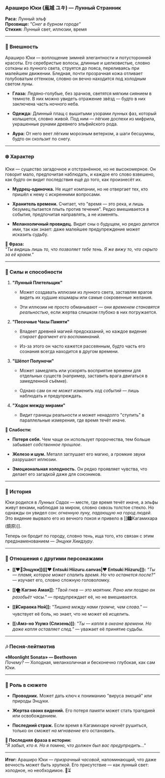 ### **Араширо Юки (嵐城 ユキ) — Лунный Странник**

**Раса:** Лунный эльф  
**Прозвище:** _"Снег в бурном городе"_  
**Стихия:** Лунный свет, иллюзии, время

---

### **🌙 Внешность**

Араширо Юки — воплощение зимней элегантности и потусторонней красоты. Его серебристые волосы, длинные и шелковистые, словно сотканы из лунного света, струятся до пояса, переливаясь при малейшем движении. Бледная, почти прозрачная кожа отливает голубоватым оттенком, словно он вечно находится под холодным светом луны.

- **Глаза:** Ледяно-голубые, без зрачков, светятся мягким сиянием в темноте. В них можно увидеть отражение звёзд — будто в них заключена часть ночного неба.
    
- **Одежда:** Длинный плащ с вышитыми узорами лунных фаз, который колышется, словно живой. Под ним — лёгкие доспехи из мифрила, украшенные рунами древнего эльфийского рода.
    
- **Аура:** От него веет лёгким морозным ветерком, а шаги бесшумны, будто он скользит по снегу.
    

---

### **❄️ Характер**

Юки — существо загадочное и отстранённое, но не высокомерное. Он говорит мало, предпочитая наблюдать, и каждое его слово взвешено, как будто он видит последствия ещё до того, как произнесёт их.

- **Мудрец-одиночка.** Не ищет компании, но не отвергает тех, кто пришёл к нему с искренними вопросами.
    
- **Хранитель времени.** Считает, что "время — это река, и лишь безумец пытается плыть против течения". Редко вмешивается в события, предпочитая направлять, а не изменять.
    
- **Меланхоличный провидец.** Видит сны о будущем, но редко делится ими, так как знает: даже малейшее предупреждение может исказить судьбу.
    

**🔹 Фраза:**  
_"Ты видишь лишь то, что позволяет тебе тень. Я же вижу то, что скрыто за её краем."_

---

### **🌌 Силы и способности**

1. **"Лунный Плетельщик"**
    
    - Может создавать иллюзии из лунного света, заставляя врагов видеть их худшие кошмары или самые сокровенные желания.
        
    - Эти иллюзии не просто обманывают — они _временем становятся реальностью_, если жертва слишком глубоко в них погружается.
        
2. **"Песочные Часы Памяти"**
    
    - Владеет древней магией предсказаний, но каждое видение _стирает фрагмент его воспоминаний_.
        
    - Из-за этого он часто кажется рассеянным, будто часть его сознания всегда находится в другом времени.
        
3. **"Шёпот Полуночи"**
    
    - Может замедлять или ускорять восприятие времени для отдельных существ (например, заставить врага двигаться в замедленной съёмке).
        
    - Однако сам он _не может изменить ход событий_ — лишь наблюдать и предупреждать.
        
4. **"Ходок между мирами"**
    
    - Видит границы реальности и может ненадолго "ступить" в параллельные измерения, где время течёт иначе.
        

**🔹 Слабости:**

- **Потеря себя.** Чем чаще он использует пророчества, тем больше забывает _собственное прошлое_.
    
- **Железо и шум.** Металл заглушает его магию, а громкие звуки разрушают иллюзии.
    
- **Эмоциональная холодность.** Он редко проявляет чувства, что делает его загадкой даже для союзников.
    

---

### **🌃 История**

Юки родился в _Лунных Садах_ — месте, где время течёт иначе, а эльфы живут веками, наблюдая за миром, словно сквозь толстое стекло. Но однажды он увидел сон: _огненную луну, падающую на город людей_. Это видение вырвало его из вечного покоя и привело в [[🏙️Кагамихара (鏡原)]].

Теперь он бродит по городу, словно тень, ища того, кто связан с этим предзнаменованием — _Энцуки Хиидзуру_.

---

### **🤝 Отношения с другими персонажами**

- **[[❤️‍🔥Энцуки]]([[❤️ Entsuki Hiizuru.canvas|❤️ Entsuki Hiizuru]]):** _"Ты — пламя, которое может спалить время. Но что останется после?"_ — изучает его, словно сложную головоломку.
    
- **[[🌪️ Кагэно Амая]]:** _"Твой гнев — это маятник. Рано или поздно он разобьёт часы."_ — предупреждает её, но не вмешивается.
    
- **[[🕯️Сираока Ной]]:** _"Тишина между нами громче, чем слова."_ — чувствует её боль, но знает, что не может её исцелить.
    
- **[[💧Амэ-но Узумэ (Слизень)]]:** _"Ты — капля в океане времени. Но даже капля оставляет след."_ — уважает её принятие судьбы.
    

---

### **🎶 Песня-лейтмотив**

**«Moonlight Sonata» — Beethoven**  
_Почему?_ — Холодная, меланхоличная и бесконечно глубокая, как сам Юки.

---

### **🌠 Роль в сюжете**

- **Проводник.** Может дать ключ к пониманию "вируса эмоций" или природы Энцуки.
    
- **Жертва своих видений.** Его потеря памяти может стать трагедией или освобождением.
    
- **Последний страж.** Если время в Кагамихаре начнёт рушиться, только он сможет _на мгновение_ его остановить.
    

**🔹 Последняя фраза в истории:**  
_"Я забыл, кто я. Но я помню, что должен был вас предупредить..."_

---

**Итог:** Араширо Юки — _призрачный часовой_, напоминающий, что даже вечность может быть хрупкой. Его присутствие — как лунный свет: холодное, но необходимое. 🌌⏳